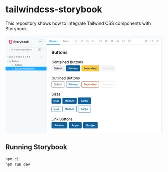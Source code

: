 # tailwindcss-storybook

This repository shows how to integrate Tailwind CSS components with Storybook.

![Screenshot](assets/buttons.png)

## Running Storybook

```sh
npm ci
npm run dev
```
